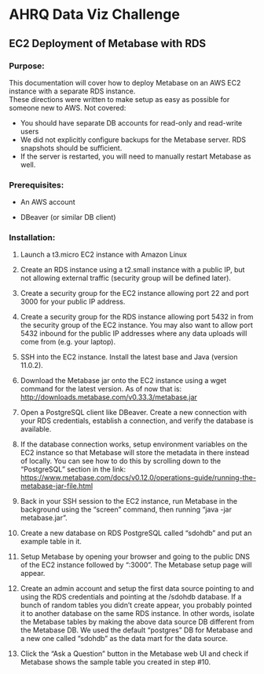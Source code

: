 # AHRQ Data Viz Challenge
## EC2 Deployment of Metabase with RDS


### Purpose:
This documentation will cover how to deploy Metabase on an AWS EC2 instance with a separate RDS instance. <br>
These directions were written to make setup as easy as possible for someone new to AWS. Not covered:

* You should have separate DB accounts for read-only and read-write users 
* We did not explicitly configure backups for the Metabase server. RDS snapshots should be sufficient. 
* If the server is restarted, you will need to manually restart Metabase as well.

### Prerequisites:
- An AWS account

- DBeaver (or similar DB client)

### Installation:
1.  Launch a t3.micro EC2 instance with Amazon Linux

2.  Create an RDS instance using a t2.small instance with a public IP, but not allowing external traffic (security group will be defined later).

3.	Create a security group for the EC2 instance allowing port 22 and port 3000 for your public IP address.

4.	Create a security group for the RDS instance allowing port 5432 in from the security group of the EC2 instance. You may also want to allow port 5432 inbound for the public IP addresses where any data uploads will come from (e.g. your laptop).

5.	SSH into the EC2 instance. Install the latest base and Java (version 11.0.2).

6.	Download the Metabase jar onto the EC2 instance using a wget command for the latest version. As of now that is: http://downloads.metabase.com/v0.33.3/metabase.jar 

7.	Open a PostgreSQL client like DBeaver. Create a new connection with your RDS credentials, establish a connection, and verify the database is available. 

8.	If the database connection works, setup environment variables on the EC2 instance so that Metabase will store the metadata in there instead of locally. You can see how to do this by scrolling down to the “PostgreSQL” section in the link:  https://www.metabase.com/docs/v0.12.0/operations-guide/running-the-metabase-jar-file.html

9.	Back in your SSH session to the EC2 instance, run Metabase in the background using the “screen” command, then running “java -jar metabase.jar”.

10.	Create a new database on RDS PostgreSQL called “sdohdb” and put an example table in it.

11.	Setup Metabase by opening your browser and going to the public DNS of the EC2 instance followed by “:3000”. The Metabase setup page will appear.

12. Create an admin account and setup the first data source pointing to and using the RDS credentials and pointing at the /sdohdb database. If a bunch of random tables you didn’t create appear, you probably pointed it to another database on the same RDS instance. In other words, isolate the Metabase tables by making the above data source DB different from the Metabase DB. We used the default “postgres” DB for Metabase and a new one called “sdohdb” as the data mart for the data source.

13. Click the “Ask a Question” button in the Metabase web UI and check if Metabase shows the sample table you created in step #10.

  
